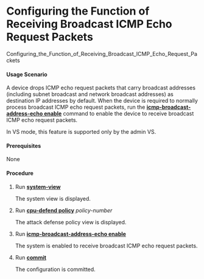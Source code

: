 Configuring the Function of Receiving Broadcast ICMP Echo Request Packets
=========================================================================

Configuring_the_Function_of_Receiving_Broadcast_ICMP_Echo_Request_Packets

#### Usage Scenario

A device drops ICMP echo request packets that carry broadcast addresses (including subnet broadcast and network broadcast addresses) as destination IP addresses by default. When the device is required to normally process broadcast ICMP echo request packets, run the [**icmp-broadcast-address-echo enable**](cmdqueryname=icmp-broadcast-address-echo+enable) command to enable the device to receive broadcast ICMP echo request packets.

In VS mode, this feature is supported only by the admin VS.


#### Prerequisites

None


#### Procedure

1. Run [**system-view**](cmdqueryname=system-view)
   
   
   
   The system view is displayed.
2. Run [**cpu-defend policy**](cmdqueryname=cpu-defend+policy) *policy-number*
   
   
   
   The attack defense policy view is displayed.
3. Run [**icmp-broadcast-address-echo enable**](cmdqueryname=icmp-broadcast-address-echo+enable)
   
   
   
   The system is enabled to receive broadcast ICMP echo request packets.
4. Run [**commit**](cmdqueryname=commit)
   
   
   
   The configuration is committed.